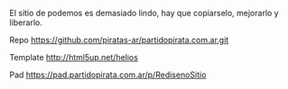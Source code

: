 El sitio de podemos es demasiado lindo, hay que copiarselo, mejorarlo y liberarlo.

Repo https://github.com/piratas-ar/partidopirata.com.ar.git

Template http://html5up.net/helios

Pad https://pad.partidopirata.com.ar/p/RedisenoSitio
